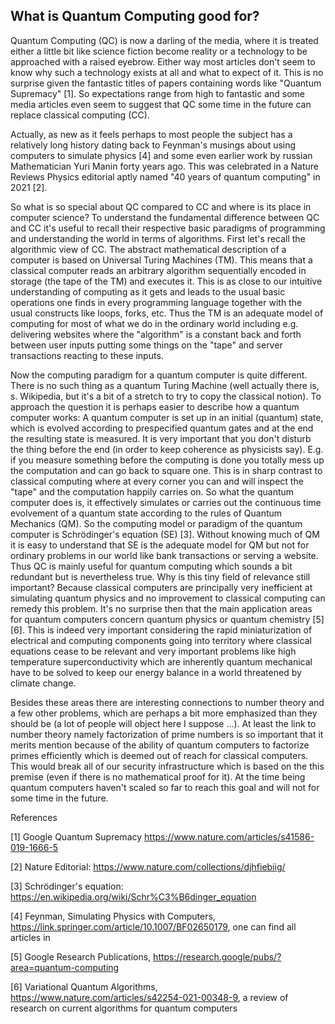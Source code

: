 ## What is Quantum Computing good for?

Quantum Computing (QC) is now a darling of the media, where it is treated either a little bit like science fiction become reality or a technology to be approached with a raised eyebrow. Either way most articles don't seem to know why such a technology exists at all and what to expect of it. This is no surprise given the fantastic titles of papers containing words like "Quantum Supremacy" [1]. So expectations range from high to fantastic and some media articles even seem to suggest that QC some time in the future can replace classical computing (CC).

Actually, as new as it feels perhaps to most people the subject has a relatively long history dating back to Feynman's musings about using computers to simulate physics [4] and some even earlier work by russian Mathematician Yuri Manin forty years ago. This was celebrated in a Nature Reviews Physics editorial aptly named "40 years of quantum computing" in 2021 [2].

So what is so special about QC compared to CC and where is its place in computer science? To understand the fundamental difference between QC and CC it's useful to recall their respective basic paradigms of programming and understanding the world in terms of algorithms. First let's recall the algorithmic view of CC. The abstract mathematical description of a computer is based on Universal Turing Machines (TM). This means that a classical computer reads an arbitrary algorithm sequentially encoded in storage (the tape of the TM) and executes it. This is as close to our intuitive understanding of computing as it gets and leads to the usual basic operations one finds in every programming language together with the usual constructs like loops, forks, etc. Thus the TM is an adequate model of computing for most of what we do in the ordinary world including e.g. delivering websites where the "algorithm" is a constant back and forth between user inputs putting some things on the "tape" and server transactions reacting to these inputs. 

Now the computing paradigm for a quantum computer is quite different. There is no such thing as a quantum Turing Machine (well actually there is, s. Wikipedia, but it's a bit of a stretch to try to copy the classical notion). To approach the question it is perhaps easier to describe how a quantum computer works: A quantum computer is set up in an initial (quantum) state, which is evolved according to prespecified quantum gates and at the end the resulting state is measured. It is very important that you don't disturb the thing before the end (in order to keep coherence as physicists say). E.g. if you measure something before the computing is done you totally mess up the computation and can go back to square one. This is in sharp contrast to classical computing where at every corner you can and will inspect the "tape" and the computation happily carries on. So what the quantum computer does is, it effectively simulates or carries out the continuous time evolvement of a quantum state according to the rules of Quantum Mechanics (QM). So the computing model or paradigm of the quantum computer is Schrödinger's equation (SE) [3]. Without knowing much of QM it is easy to understand that SE is the adequate model for QM but not for ordinary problems in our world like bank transactions or serving a website. Thus QC is mainly useful for quantum computing which sounds a bit redundant but is nevertheless true. Why is this tiny field of relevance still important? Because classical computers are principally very inefficient at simulating quantum physics and no improvement to classical computing can remedy this problem. It's no surprise then that the main application areas for quantum computers concern quantum physics or quantum chemistry [5][6]. This is indeed very important considering the rapid miniaturization of electrical and computing components going into territory where classical equations cease to be relevant and very important problems like high temperature superconductivity which are inherently quantum mechanical have to be solved to keep our energy balance in a world threatened by climate change.

Besides these areas there are interesting connections to number theory and a few other problems, which are perhaps a bit more emphasized than they should be (a lot of people will object here I suppose ...). At least the link to number theory namely factorization of prime numbers is so important that it merits mention because of the ability of quantum computers to factorize primes efficiently which is deemed out of reach for classical computers. This would break all of our security infrastructure which is based on the this premise (even if there is no mathematical proof for it). At the time being quantum computers haven't scaled so far to reach this goal and will not for some time in the future.

References

[1] Google Quantum Supremacy <https://www.nature.com/articles/s41586-019-1666-5>

[2] Nature Editorial: <https://www.nature.com/collections/djhfiebiig/>

[3] Schrödinger's equation: <https://en.wikipedia.org/wiki/Schr%C3%B6dinger_equation>

[4] Feynman, Simulating Physics with Computers, <https://link.springer.com/article/10.1007/BF02650179>, one can find all articles in 

[5] Google Research Publications, <https://research.google/pubs/?area=quantum-computing>

[6] Variational Quantum Algorithms, <https://www.nature.com/articles/s42254-021-00348-9>, a review of research on current algorithms for quantum computers